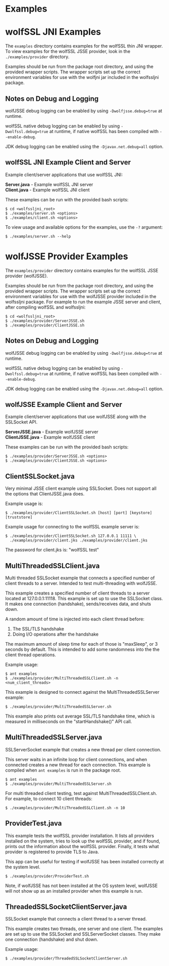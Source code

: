 # Examples

# wolfSSL JNI Examples

The `examples` directory contains examples for the wolfSSL thin JNI wrapper.
To view examples for the wolfSSL JSSE provider, look in the
`./examples/provider` directory.

Examples should be run from the package root directory, and using the provided
wrapper scripts. The wrapper scripts set up the correct environment variables
for use with the wolfjni jar included in the wolfssljni package.

## Notes on Debug and Logging

wolfJSSE debug logging can be enabled by using `-Dwolfjsse.debug=true` at
runtime.

wolfSSL native debug logging can be enabled by using `-Dwolfssl.debug=true` at
runtime, if native wolfSSL has been compiled with `--enable-debug`.

JDK debug logging can be enabled using the `-Djavax.net.debug=all` option.

## wolfSSL JNI Example Client and Server

Example client/server applications that use wolfSSL JNI:

**Server.java** - Example wolfSSL JNI server \
**Client.java** - Example wolfSSL JNI client

These examples can be run with the provided bash scripts:

```
$ cd <wolfssljni_root>
$ ./examples/server.sh <options>
$ ./examples/client.sh <options>
```

To view usage and available options for the examples, use the `-?`
argument:

```
$ ./examples/server.sh --help
```

# wolfJSSE Provider Examples

The `examples/provider` directory contains examples for the wolfSSL JSSE
provider (wolfJSSE).

Examples should be run from the package root directory, and using the provided
wrapper scripts. The wrapper scripts set up the correct environment variables
for use with the wolfJSSE provider included in the wolfssljni package. For
example to run the example JSSE server and client, after compiling wolfSSL and
wolfssljni:

```
$ cd <wolfssljni_root>
$ ./examples/provider/ServerJSSE.sh
$ ./examples/provider/ClientJSSE.sh
```

## Notes on Debug and Logging

wolfJSSE debug logging can be enabled by using `-Dwolfjsse.debug=true` at
runtime.

wolfSSL native debug logging can be enabled by using `-Dwolfssl.debug=true` at
runtime, if native wolfSSL has been compiled with `--enable-debug`.

JDK debug logging can be enabled using the `-Djavax.net.debug=all` option.

## wolfJSSE Example Client and Server

Example client/server applications that use wolfJSSE along with the SSLSocket
API.

**ServerJSSE.java** - Example wolfJSSE server \
**ClientJSSE.java** - Example wolfJSSE client

These examples can be run with the provided bash scripts:

```
$ ./examples/provider/ServerJSSE.sh <options>
$ ./examples/provider/ClientJSSE.sh <options>
```

## ClientSSLSocket.java

Very minimal JSSE client example using SSLSocket. Does not support all the
options that ClientJSSE.java does.

Example usage is:

```
$ ./examples/provider/ClientSSLSocket.sh [host] [port] [keystore] [truststore]
```

Example usage for connecting to the wolfSSL example server is:

```
$ ./examples/provider/ClientSSLSocket.sh 127.0.0.1 11111 \
  ./examples/provider/client.jks ./examples/provider/client.jks
```

The password for client.jks is: "wolfSSL test"

## MultiThreadedSSLClient.java

Multi threaded SSLSocket example that connects a specified number of client
threads to a server. Intended to test multi-threading with wolfJSSE.

This example creates a specified number of client threads to a server located
at 127.0.0.1:11118. This example is set up to use the SSLSocket class. It makes
one connection (handshake), sends/receives data, and shuts down.

A random amount of time is injected into each client thread before:

  1) The SSL/TLS handshake
  2) Doing I/O operations after the handshake

The maximum amount of sleep time for each of those is "maxSleep", or 3 seconds
by default. This is intended to add some randomness into the the client thread
operations.

Example usage:

```
$ ant examples
$ ./examples/provider/MultiThreadedSSLClient.sh -n <num_client_threads>
```

This example is designed to connect against the MultiThreadedSSLServer example:

```
$ ./examples/provider/MultiThreadedSSLServer.sh
```

This example also prints out average SSL/TLS handshake time, which is measured
in milliseconds on the "startHandshake()" API call.

## MultiThreadedSSLServer.java

SSLServerSocket example that creates a new thread per client connection.

This server waits in an infinite loop for client connections, and when connected
creates a new thread for each connection. This example is compiled when
`ant examples` is run in the package root.

```
$ ant examples
$ ./examples/provider/MultiThreadedSSLServer.sh
```

For multi threaded client testing, test against MultiThreadedSSLClient.sh.
For example, to connect 10 client threads:

```
$ ./examples/provider/MultiThreadedSSLClient.sh -n 10
```

## ProviderTest.java

This example tests the wolfSSL provider installation.  It lists all providers
installed on the system, tries to look up the wolfSSL provider, and if
found, prints out the information about the wolfSSL provider. Finally, it tests
what provider is registered to provide TLS to Java.

This app can be useful for testing if wolfJSSE has been installed
correctly at the system level.

```
$ ./examples/provider/ProviderTest.sh
```

Note, if wolfJSSE has not been installed at the OS system level, wolfJSSE
will not show up as an installed provider when this example is run.

## ThreadedSSLSocketClientServer.java

SSLSocket example that connects a client thread to a server thread.

This example creates two threads, one server and one client. The examples
are set up to use the SSLSocket and SSLServerSocket classes. They make
one connection (handshake) and shut down.

Example usage:

```
$ ./examples/provider/ThreadedSSLSocketClientServer.sh
```
